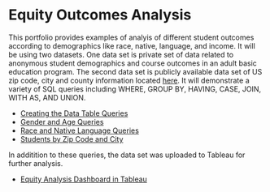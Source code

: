 # Equity Outcomes Analysis 
This portfolio provides examples of analyis of different student outcomes according to demographics like race, native, language, and income.  It will be using two datasets.  One data set is private set of data related to anonymous student demographics and course outcomes in an adult basic education program.  The second data set is publicly available data set of US zip code, city and county information located [here](https://www.gaslampmedia.com/download-zip-code-latitude-longitude-city-state-county-csv/).   It will demonstrate a variety of SQL queries including WHERE, GROUP BY, HAVING, CASE, JOIN, WITH AS, AND UNION.  

* [Creating the Data Table Queries](https://github.com/TheMrLively/da_portfolio/tree/master/Create_Table)
* [Gender and Age Queries](https://github.com/TheMrLively/da_portfolio/tree/master/Gender_Age)
* [Race and Native Language Queries](https://github.com/TheMrlively/da_portfolio/tree/master/Race_Language)
* [Students by Zip Code and City ](https://github.com/TheMrLively/da_portfolio/tree/master/Zip_Code)


In additition to these queries, the data set was uploaded to Tableau for further analysis. 

* [Equity Analysis Dashboard in Tableau](https://public.tableau.com/profile/brandon.lindsey#!/vizhome/EquityDashboard_1/EquityAnalysisfor)

